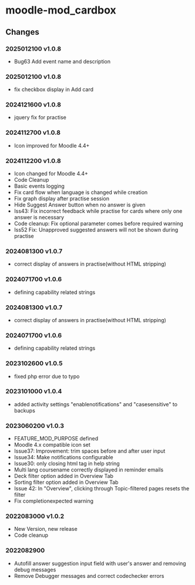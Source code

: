 moodle-mod_cardbox
========================

Changes
-------
### 2025012100 v1.0.8
* Bug63 Add event name and description
### 2025012100 v1.0.8
* fix checkbox display in Add card
### 2024121600 v1.0.8
* jquery fix for practise
### 2024112700 v1.0.8
* Icon improved for Moodle 4.4+
### 2024112200 v1.0.8
* Icon changed for Moodle 4.4+
* Code Cleanup 
* Basic events logging
* Fix card flow when language is changed while creation
* Fix graph display after practise session
* Hide Suggest Answer button when no answer is given
* Iss43: Fix incorrect feedback while practise for cards where only one answer is necessary
* Code cleanup: Fix optional parameter comes before required warning
* Iss52 Fix: Unapproved suggested answers will not be shown during practise
### 2024081300 v1.0.7
* correct display of answers in practise(without HTML stripping)
### 2024071700 v1.0.6
* defining capability related strings

### 2024081300 v1.0.7
* correct display of answers in practise(without HTML stripping)

### 2024071700 v1.0.6
* defining capability related strings

### 2023102600 v1.0.5
* fixed php error due to typo

### 2023101000 v1.0.4
* added activity settings "enablenotifications" and "casesensitive" to backups

### 2023060200 v1.0.3
* FEATURE_MOD_PURPOSE defined
* Moodle 4.x compatible icon set
* Issue37: Improvement: trim spaces before and after user input
* Issue34: Make notifications configurable
* Issue30: only closing html tag in help string
* Multi lang coursename correctly displayed in reminder emails
* Deck filter option added in Overview Tab
* Sorting filter option added in Overview Tab
* Issue 42: In "Overview", clicking through Topic-filtered pages resets the filter
* Fix completionexpected warning


### 2022083000 v1.0.2

* New Version, new release
* Code cleanup

### 2022082900

* Autofill answer suggestion input field with user's answer and removing debug messages
* Remove Debugger messages and correct codechecker errors
